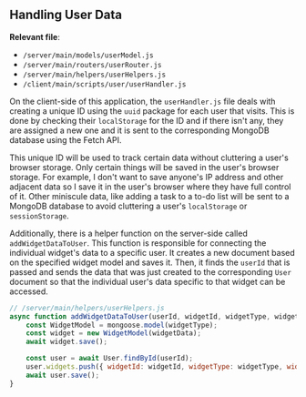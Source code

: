 ## Handling User Data

**Relevant file**:

- `/server/main/models/userModel.js`
- `/server/main/routers/userRouter.js`
- `/server/main/helpers/userHelpers.js`
- `/client/main/scripts/user/userHandler.js`

On the client-side of this application, the `userHandler.js` file deals with creating a unique ID using the `uuid` package for each user that visits. This is done by checking their `localStorage` for the ID and if there isn't any, they are assigned a new one and it is sent to the corresponding MongoDB database using the Fetch API.

This unique ID will be used to track certain data without cluttering a user's browser storage. Only certain things will be saved in the user's browser storage. For example, I don't want to save anyone's IP address and other adjacent data so I save it in the user's browser where they have full control of it. Other miniscule data, like adding a task to a to-do list will be sent to a MongoDB database to avoid cluttering a user's `localStorage` or `sessionStorage`.

Additionally, there is a helper function on the server-side called `addWidgetDataToUser`. This function is responsible for connecting the individual widget's data to a specific user. It creates a new document based on the specified widget model and saves it. Then, it finds the `userId` that is passed and sends the data that was just created to the corresponding `User` document so that the individual user's data specific to that widget can be accessed.

```javascript
// /server/main/helpers/userHelpers.js
async function addWidgetDataToUser(userId, widgetId, widgetType, widgetData) {
	const WidgetModel = mongoose.model(widgetType);
	const widget = new WidgetModel(widgetData);
	await widget.save();

	const user = await User.findById(userId);
	user.widgets.push({ widgetId: widgetId, widgetType: widgetType, widgetRef: widget._id });
	await user.save();
}
```
